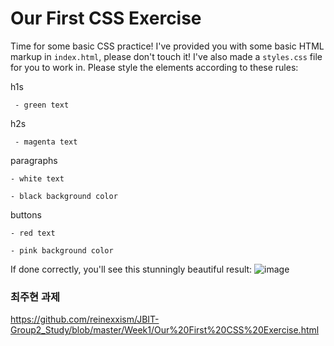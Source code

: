 # Our First CSS Exercise
Time for some basic CSS practice! I've provided you with some basic HTML markup in `index.html`, please don't touch it!  I've also made a `styles.css` file for you to work in.  Please style the elements according to these rules:

h1s

     - green text
     
h2s

     - magenta text
     
paragraphs

    - white text
    
    - black background color
    
buttons

    - red text
    
    - pink background color
    
    
If done correctly, you'll see this stunningly beautiful result:
![image](https://user-images.githubusercontent.com/60064471/194913601-fcbf417c-7a3a-4edd-9d87-f12a1db3aad9.png)

### 최주현 과제 
<https://github.com/reinexxism/JBIT-Group2_Study/blob/master/Week1/Our%20First%20CSS%20Exercise.html>    
